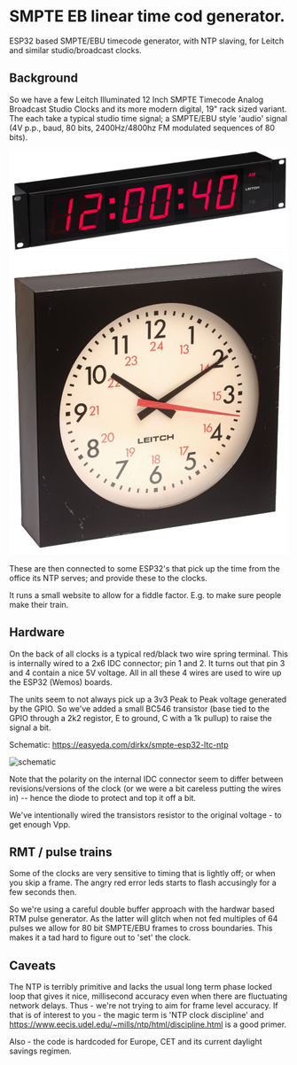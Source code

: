# SMPTE EB linear time cod generator.

ESP32 based SMPTE/EBU timecode generator, with NTP slaving, for Leitch and similar studio/broadcast clocks.

## Background

So we have a few  Leitch Illuminated 12 Inch SMPTE Timecode Analog Broadcast Studio Clocks and its more
modern digital, 19" rack sized variant. The each take a typical studio time signal; a SMPTE/EBU style
'audio' signal (4V p.p., baud, 80 bits, 2400Hz/4800hz FM modulated sequences of 80 bits).

![analog studio clock](/images/analog.png) ![digital studio clock](/images/digital.jpg)

These are then connected to some ESP32's that pick up the time from the office its NTP
serves; and provide these to the clocks.

It runs a small website to allow for a fiddle factor. E.g. to make sure people make their train.

## Hardware

On the back of all clocks is a typical red/black two wire spring terminal. This is internally wired to
a 2x6 IDC connector; pin 1 and 2. It turns out that pin 3 and 4 contain a nice 5V voltage. All in all
these 4 wires are used to wire up the ESP32 (Wemos) boards.

The units seem to not always pick up a 3v3 Peak to Peak voltage generated by the GPIO. So we've added
a small BC546 transistor (base tied to the GPIO through a 2k2 registor, E to ground, C with a 1k pullup)
to raise the signal a bit.

Schematic: https://easyeda.com/dirkx/smpte-esp32-ltc-ntp

![schematic](https://easyeda.com/normal/document-101346919d96427bb992b8a78cb824f7)

Note that the polarity on the internal IDC connector seem to differ between revisions/versions of the clock (or we were a bit careless putting the wires in) -- hence the diode to protect and top it off a bit.

We've intentionally wired the transistors resistor to the original voltage - to get enough Vpp.

## RMT / pulse trains

Some of the clocks are very sensitive to timing that is lightly off; or when you skip a frame. The angry red error leds starts to flash accusingly for a few seconds then.

So we're using a careful double buffer approach with the hardwar based RTM pulse generator. As the latter will glitch when not fed multiples of 64 pulses we allow for 80 bit SMPTE/EBU frames to cross boundaries. This makes it a tad hard to figure out to 'set' the clock. 

## Caveats

The NTP is terribly primitive and lacks the usual long term phase locked loop that gives it nice, millisecond accuracy even when there are fluctuating network delays. Thus - we're not trying to aim for frame level accuracy. If that is of interest to you - the magic term is 'NTP clock discipline' and https://www.eecis.udel.edu/~mills/ntp/html/discipline.html is a good primer.

Also - the code is hardcoded for Europe, CET and its current daylight savings regimen.


